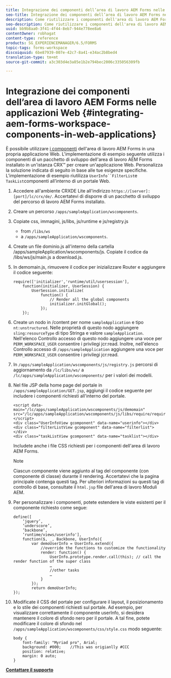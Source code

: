 ```yaml
---
title: Integrazione dei componenti dell’area di lavoro AEM Forms nelle applicazioni Web
seo-title: Integrazione dei componenti dell’area di lavoro AEM Forms nelle applicazioni Web
description: Come riutilizzare i componenti dell'area di lavoro AEM Forms nelle proprie app Web per sfruttare le funzionalità e fornire un'integrazione stretta.
seo-description: Come riutilizzare i componenti dell'area di lavoro AEM Forms nelle proprie app Web per sfruttare le funzionalità e fornire un'integrazione stretta.
uuid: bb9b8aa0-3f41-4f44-8eb7-944e778ee8a6
contentOwner: robhagat
content-type: reference
products: SG_EXPERIENCEMANAGER/6.5/FORMS
topic-tags: forms-workspace
discoiquuid: 6be87939-007e-42c7-8a41-e34ac2b8bed4
translation-type: tm+mt
source-git-commit: a3c303d4e3a85e1b2e794bec2006c335056309fb

---
```



# Integrazione dei componenti dell’area di lavoro AEM Forms nelle applicazioni Web {#integrating-aem-forms-workspace-components-in-web-applications}

È possibile utilizzare [i componenti](/help/forms/using/description-reusable-components.md) dell&#39;area di lavoro AEM Forms in una propria applicazione Web. L&#39;implementazione di esempio seguente utilizza i componenti di un pacchetto di sviluppo dell&#39;area di lavoro AEM Forms installato in un&#39;istanza CRX™ per creare un&#39;applicazione Web. Personalizza la soluzione indicata di seguito in base alle tue esigenze specifiche. L’implementazione di esempio riutilizza `UserInfo``FilterList`e `TaskList`componenti all’interno di un portale Web.

1. Accedere all&#39;ambiente CRXDE Lite all&#39;indirizzo `https://[server]:[port]/lc/crx/de/`. Accertatevi di disporre di un pacchetto di sviluppo del percorso di lavoro AEM Forms installato.
1. Creare un percorso `/apps/sampleApplication/wscomponents`.
1. Copiate css, immagini, js/libs, js/runtime e js/registry.js

   * from `/libs/ws`
   * a `/apps/sampleApplication/wscomponents`.

1. Create un file dominio.js all&#39;interno della cartella /apps/sampleApplication/wscomponents/js. Copiate il codice da /libs/ws/js/main.js a download.js.
1. In demomain.js, rimuovere il codice per inizializzare Router e aggiungere il codice seguente:

   ```
   require(['initializer','runtime/util/usersession'],
       function(initializer, UserSession) {
           UserSession.initialize(
               function() {
                   // Render all the global components
                   initializer.initGlobal();
               });
       });
   ```

1. Create un nodo in /content per nome `sampleApplication` e tipo `nt:unstructured`. Nelle proprietà di questo nodo aggiungere `sling:resourceType` di tipo Stringa e valore `sampleApplication`. Nell&#39;elenco Controllo accesso di questo nodo aggiungere una voce per `PERM_WORKSPACE_USER` consentire i privilegi jcr:read. Inoltre, nell&#39;elenco Controllo accesso di `/apps/sampleApplication` aggiungere una voce per `PERM_WORKSPACE_USER` consentire i privilegi jcr:read.
1. In `/apps/sampleApplication/wscomponents/js/registry.js` percorsi di aggiornamento da `/lc/libs/ws/` a `/lc/apps/sampleApplication/wscomponents/` per i valori dei modelli.
1. Nel file JSP della home page del portale in `/apps/sampleApplication/GET.jsp`, aggiungi il codice seguente per includere i componenti richiesti all&#39;interno del portale.

   ```as3
   <script data-main="/lc/apps/sampleApplication/wscomponents/js/demomain" src="/lc/apps/sampleApplication/wscomponents/js/libs/require/require.js"></script>
   <div class="UserInfoView gcomponent" data-name="userinfo"></div>
   <div class="filterListView gcomponent" data-name="filterlist"></div>
   <div class="taskListView gcomponent" data-name="tasklist"></div>
   ```

   Includete anche i file CSS richiesti per i componenti dell&#39;area di lavoro AEM Forms.

   >[!NOTE]
   >
   >Ciascun componente viene aggiunto al tag del componente (con componente di classe) durante il rendering. Accertatevi che la pagina principale contenga questi tag. Per ulteriori informazioni su questi tag di controllo di base, consultate il `html.jsp` file dell&#39;area di lavoro Moduli AEM.

1. Per personalizzare i componenti, potete estendere le viste esistenti per il componente richiesto come segue:

   ```as3
   define([
       ‘jquery’,
       ‘underscore’,
       ‘backbone’,
       ‘runtime/views/userinfo'],
       function($, _, Backbone, UserInfo){
           var demoUserInfo = UserInfo.extend({
               //override the functions to customize the functionality
               render: function() {
                   UserInfo.prototype.render.call(this); // call the render function of the super class
                   …
                   //other tasks
                   …
               }
           });
           return demoUserInfo;
   });
   ```

1. Modificate il CSS del portale per configurare il layout, il posizionamento e lo stile dei componenti richiesti sul portale. Ad esempio, per visualizzare correttamente il componente userInfo, si desidera mantenere il colore di sfondo nero per il portale. A tal fine, potete modificare il colore di sfondo nel `/apps/sampleApplication/wscomponents/css/style.css` modo seguente:

   ```as3
   body {
       font-family: "Myriad pro", Arial;
       background: #000;    //This was origianlly #CCC
       position: relative;
       margin: 0 auto;
   }
   ```

**[Contattare il supporto](https://www.adobe.com/account/sign-in.supportportal.html)**
